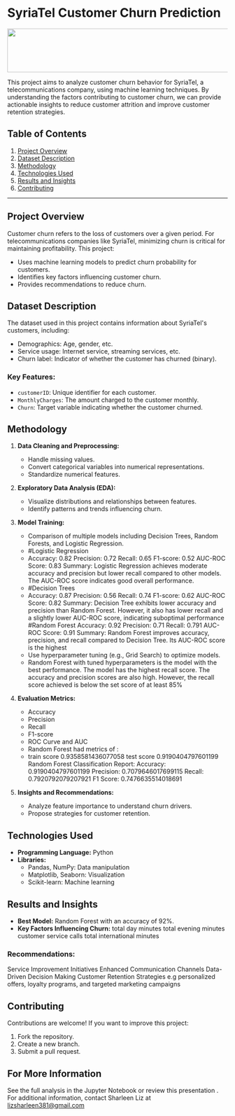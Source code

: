 # SyriaTel Customer Churn Prediction
<img src="C:\Users\Administrator\Documents\Flatiron\Phase_3\project\Customer-Churn.png" width="1200" height="100" />

This project aims to analyze customer churn behavior for SyriaTel, a telecommunications company, using machine learning techniques. By understanding the factors contributing to customer churn, we can provide actionable insights to reduce customer attrition and improve customer retention strategies.

## Table of Contents

1. [Project Overview](#project-overview)
2. [Dataset Description](#dataset-description)
3. [Methodology](#methodology)
4. [Technologies Used](#technologies-used)
5. [Results and Insights](#results-and-insights)
7. [Contributing](#contributing)

---

## Project Overview
Customer churn refers to the loss of customers over a given period. For telecommunications companies like SyriaTel, minimizing churn is critical for maintaining profitability. This project:

- Uses machine learning models to predict churn probability for customers.
- Identifies key factors influencing customer churn.
- Provides recommendations to reduce churn.
## Dataset Description

The dataset used in this project contains information about SyriaTel's customers, including:

- Demographics: Age, gender, etc.
- Service usage: Internet service, streaming services, etc.
- Churn label: Indicator of whether the customer has churned (binary).

### Key Features:
- `customerID`: Unique identifier for each customer.
- `MonthlyCharges`: The amount charged to the customer monthly.
- `Churn`: Target variable indicating whether the customer churned.

## Methodology

1. **Data Cleaning and Preprocessing:**
   - Handle missing values.
   - Convert categorical variables into numerical representations.
   - Standardize numerical features.

2. **Exploratory Data Analysis (EDA):**
   - Visualize distributions and relationships between features.
   - Identify patterns and trends influencing churn.
3. **Model Training:**
   - Comparison of multiple models including Decision Trees, Random Forests, and Logistic Regression.
   - #Logistic Regression
   -    Accuracy: 0.82 Precision: 0.72 Recall: 0.65 F1-score: 0.52 AUC-ROC Score: 0.83 Summary: Logistic Regression achieves moderate accuracy and precision but lower recall compared 
         to other models. The AUC-ROC score indicates good overall performance.
   - #Decision Trees
   -    Accuracy: 0.87 Precision: 0.56 Recall: 0.74 F1-score: 0.62 AUC-ROC Score: 0.82 Summary: Decision Tree exhibits lower accuracy and precision than Random Forest. However, it also 
        has lower recall and a slightly lower AUC-ROC score, indicating suboptimal performance
     #Random Forest
        Accuracy: 0.92 Precision: 0.71 Recall: 0.791 AUC-ROC Score: 0.91 Summary: Random Forest improves accuracy, precision, and recall compared to Decision Tree. Its AUC-ROC score is 
        the highest
   - Use hyperparameter tuning (e.g., Grid Search) to optimize models.
   -    Random Forest with tuned hyperparameters is the model with the best performance. The model has the highest recall score. The accuracy and precision scores are also high. 
        However, the recall score achieved is below the set score of at least 85%
4. **Evaluation Metrics:**
   - Accuracy
   - Precision
   - Recall
   - F1-score
   - ROC Curve and AUC
   - Random Forest had metrics of :
   -   train score  0.9358581436077058
       test score  0.9190404797601199
       Random Forest Classification Report:
       Accuracy:  0.9190404797601199
       Precision:  0.7079646017699115
       Recall:  0.7920792079207921
       F1 Score:  0.7476635514018691

5. **Insights and Recommendations:**
   - Analyze feature importance to understand churn drivers.
   - Propose strategies for customer retention.

## Technologies Used

- **Programming Language:** Python
- **Libraries:**
  - Pandas, NumPy: Data manipulation
  - Matplotlib, Seaborn: Visualization
  - Scikit-learn: Machine learning

## Results and Insights

- **Best Model:** Random Forest with an accuracy of 92%.
- **Key Factors Influencing Churn:**
  total day minutes
  total evening minutes
  customer service calls
  total international minutes


### Recommendations:
 Service Improvement Initiatives
 Enhanced Communication Channels
 Data-Driven Decision Making
 Customer Retention Strategies e.g personalized offers, loyalty programs, and targeted marketing campaigns


## Contributing

Contributions are welcome! If you want to improve this project:

1. Fork the repository.
2. Create a new branch.
3. Submit a pull request.

## For More Information
See the full analysis in the Jupyter Notebook or review this presentation . For additional information, contact Sharleen Liz at lizsharleen381@gmail.com


